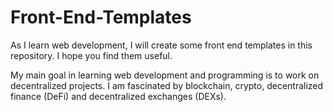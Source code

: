 # Front-End-Templates
As I learn web development, I will create some front end templates in this repository.  I hope you find them useful.

My main goal in learning web development and programming is to work on decentralized projects.  I am fascinated by blockchain, crypto, decentralized finance (DeFi) and decentralized exchanges (DEXs).
